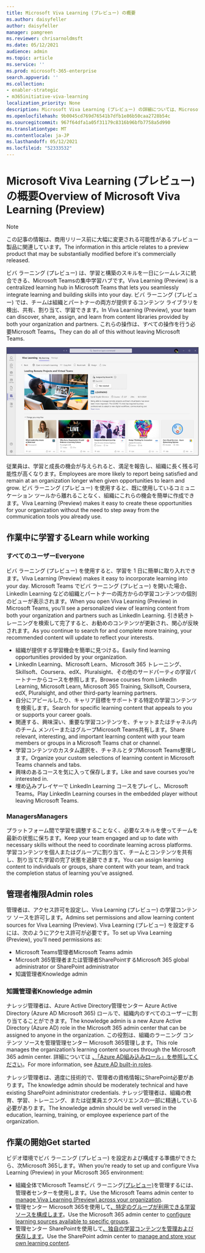```yaml
---
title: Microsoft Viva Learning (プレビュー) の概要
ms.author: daisyfeller
author: daisyfeller
manager: pamgreen
ms.reviewer: chrisarnoldmsft
ms.date: 05/12/2021
audience: admin
ms.topic: article
ms.service: ''
ms.prod: microsoft-365-enterprise
search.appverid: ''
ms.collection:
- enabler-strategic
- m365initiative-viva-learning
localization_priority: None
description: Microsoft Viva Learning (プレビュー) の詳細については、Microsoft 365してください。
ms.openlocfilehash: 9b0045cd769d76541b7dfb1e86b50caa2728b54c
ms.sourcegitcommit: 967f64dfa1a05f31179c8316b96bfb7758a5d990
ms.translationtype: MT
ms.contentlocale: ja-JP
ms.lasthandoff: 05/12/2021
ms.locfileid: "52333532"
---
```

# <a name="overview-of-microsoft-viva-learning-preview"></a><span data-ttu-id="0db71-103">Microsoft Viva Learning (プレビュー) の概要</span><span class="sxs-lookup"><span data-stu-id="0db71-103">Overview of Microsoft Viva Learning (Preview)</span></span> 

> [!NOTE]
> <span data-ttu-id="0db71-104">この記事の情報は、商用リリース前に大幅に変更される可能性があるプレビュー製品に関連しています。</span><span class="sxs-lookup"><span data-stu-id="0db71-104">The information in this article relates to a preview product that may be substantially modified before it's commercially released.</span></span> 

<span data-ttu-id="0db71-105">ビバ ラーニング (プレビュー) は、学習と構築のスキルを一日にシームレスに統合できる、Microsoft Teamsの集中学習ハブです。</span><span class="sxs-lookup"><span data-stu-id="0db71-105">Viva Learning (Preview) is a centralized learning hub in Microsoft Teams that lets you seamlessly integrate learning and building skills into your day.</span></span> <span data-ttu-id="0db71-106">ビバ ラーニング (プレビュー) では、チームは組織とパートナーの両方が提供するコンテンツ ライブラリを検出、共有、割り当て、学習できます。</span><span class="sxs-lookup"><span data-stu-id="0db71-106">In Viva Learning (Preview), your team can discover, share, assign, and learn from content libraries provided by both your organization and partners.</span></span> <span data-ttu-id="0db71-107">これらの操作は、すべての操作を行う必要Microsoft Teams。</span><span class="sxs-lookup"><span data-stu-id="0db71-107">They can do all of this without leaving Microsoft Teams.</span></span>

   ![このページのビバ ラーニング (プレビュー) のTeams。](../media/learning/learning-home-teams.png)
 
<span data-ttu-id="0db71-109">従業員は、学習と成長の機会が与えられると、満足を報告し、組織に長く残る可能性が高くなります。</span><span class="sxs-lookup"><span data-stu-id="0db71-109">Employees are more likely to report being satisfied and remain at an organization longer when given opportunities to learn and grow.</span></span> <span data-ttu-id="0db71-110">ビバ ラーニング (プレビュー) を使用すると、既に使用しているコミュニケーション ツールから離れることなく、組織にこれらの機会を簡単に作成できます。</span><span class="sxs-lookup"><span data-stu-id="0db71-110">Viva Learning (Preview) makes it easy to create these opportunities for your organization without the need to step away from the communication tools you already use.</span></span>

## <a name="learn-while-working"></a><span data-ttu-id="0db71-111">作業中に学習する</span><span class="sxs-lookup"><span data-stu-id="0db71-111">Learn while working</span></span>

### <a name="everyone"></a><span data-ttu-id="0db71-112">すべてのユーザー</span><span class="sxs-lookup"><span data-stu-id="0db71-112">Everyone</span></span>

<span data-ttu-id="0db71-113">ビバ ラーニング (プレビュー) を使用すると、学習を 1 日に簡単に取り入れできます。</span><span class="sxs-lookup"><span data-stu-id="0db71-113">Viva Learning (Preview) makes it easy to incorporate learning into your day.</span></span> <span data-ttu-id="0db71-114">Microsoft Teams でビバ ラーニング (プレビュー) を開いた場合、LinkedIn Learning などの組織とパートナーの両方からの学習コンテンツの個別のビューが表示されます。</span><span class="sxs-lookup"><span data-stu-id="0db71-114">When you open Viva Learning (Preview) in Microsoft Teams, you’ll see a personalized view of learning content from both your organization and partners such as LinkedIn Learning.</span></span> <span data-ttu-id="0db71-115">引き続きトレーニングを検索して完了すると、お勧めのコンテンツが更新され、関心が反映されます。</span><span class="sxs-lookup"><span data-stu-id="0db71-115">As you continue to search for and complete more training, your recommended content will update to reflect your interests.</span></span>

- <span data-ttu-id="0db71-116">組織が提供する学習機会を簡単に見つける。</span><span class="sxs-lookup"><span data-stu-id="0db71-116">Easily find learning opportunities provided by your organization.</span></span>
- <span data-ttu-id="0db71-117">LinkedIn Learning、Microsoft Learn、Microsoft 365 トレーニング、Skillsoft、Coursera、edX、Pluralsight、その他のサードパーティの学習パートナーからコースを参照します。</span><span class="sxs-lookup"><span data-stu-id="0db71-117">Browse courses from LinkedIn Learning, Microsoft Learn, Microsoft 365 Training, Skillsoft, Coursera, edX, Pluralsight, and other third-party learning partners.</span></span>
- <span data-ttu-id="0db71-118">自分にアピールしたり、キャリア目標をサポートする特定の学習コンテンツを検索します。</span><span class="sxs-lookup"><span data-stu-id="0db71-118">Search for specific learning content that appeals to you or supports your career goals.</span></span>
- <span data-ttu-id="0db71-119">関連する、興味深い、重要な学習コンテンツを、チャットまたはチャネル内のチーム メンバーまたはグループMicrosoft Teams共有します。</span><span class="sxs-lookup"><span data-stu-id="0db71-119">Share relevant, interesting, and important learning content with your team members or groups in a Microsoft Teams chat or channel.</span></span>
- <span data-ttu-id="0db71-120">学習コンテンツのカスタム選択を、チャネルとタブMicrosoft Teams整理します。</span><span class="sxs-lookup"><span data-stu-id="0db71-120">Organize your custom selections of learning content in Microsoft Teams channels and tabs.</span></span>
- <span data-ttu-id="0db71-121">興味のあるコースを気に入って保存します。</span><span class="sxs-lookup"><span data-stu-id="0db71-121">Like and save courses you’re interested in.</span></span>
- <span data-ttu-id="0db71-122">埋め込みプレイヤーで LinkedIn Learning コースをプレイし、Microsoft Teams。</span><span class="sxs-lookup"><span data-stu-id="0db71-122">Play LinkedIn Learning courses in the embedded player without leaving Microsoft Teams.</span></span>

### <a name="managers"></a><span data-ttu-id="0db71-123">Managers</span><span class="sxs-lookup"><span data-stu-id="0db71-123">Managers</span></span>

<span data-ttu-id="0db71-124">プラットフォーム間で学習を調整することなく、必要なスキルを使ってチームを最新の状態に保ちます。</span><span class="sxs-lookup"><span data-stu-id="0db71-124">Keep your team engaged and up to date with necessary skills without the need to coordinate learning across platforms.</span></span> <span data-ttu-id="0db71-125">学習コンテンツを個人またはグループに割り当て、チームとコンテンツを共有し、割り当てた学習の完了状態を追跡できます。</span><span class="sxs-lookup"><span data-stu-id="0db71-125">You can assign learning content to individuals or groups, share content with your team, and track the completion status of learning you’ve assigned.</span></span>

## <a name="admin-roles"></a><span data-ttu-id="0db71-126">管理者権限</span><span class="sxs-lookup"><span data-stu-id="0db71-126">Admin roles</span></span>

<span data-ttu-id="0db71-127">管理者は、アクセス許可を設定し、Viva Learning (プレビュー) の学習コンテンツ ソースを許可します。</span><span class="sxs-lookup"><span data-stu-id="0db71-127">Admins set permissions and allow learning content sources for Viva Learning (Preview).</span></span> <span data-ttu-id="0db71-128">Viva Learning (プレビュー) を設定するには、次のようにアクセス許可が必要です。</span><span class="sxs-lookup"><span data-stu-id="0db71-128">To set up Viva Learning (Preview), you'll need permissions as:</span></span>

- <span data-ttu-id="0db71-129">Microsoft Teams管理者</span><span class="sxs-lookup"><span data-stu-id="0db71-129">Microsoft Teams admin</span></span>
- <span data-ttu-id="0db71-130">Microsoft 365管理者または管理者SharePointする</span><span class="sxs-lookup"><span data-stu-id="0db71-130">Microsoft 365 global administrator or SharePoint administrator</span></span>
- <span data-ttu-id="0db71-131">知識管理者</span><span class="sxs-lookup"><span data-stu-id="0db71-131">Knowledge admin</span></span>

### <a name="knowledge-admin"></a><span data-ttu-id="0db71-132">知識管理者</span><span class="sxs-lookup"><span data-stu-id="0db71-132">Knowledge admin</span></span>

<span data-ttu-id="0db71-133">ナレッジ管理者は、Azure Active Directory管理センター Azure Active Directory (Azure AD Microsoft 365) ロールで、組織内のすべてのユーザーに割り当てることができます。</span><span class="sxs-lookup"><span data-stu-id="0db71-133">The knowledge admin is a new Azure Active Directory (Azure AD) role in the Microsoft 365 admin center that can be assigned to anyone in the organization.</span></span> <span data-ttu-id="0db71-134">この役割は、組織のラーニング コンテンツ ソースを管理管理センター Microsoft 365管理します。</span><span class="sxs-lookup"><span data-stu-id="0db71-134">This role manages the organization’s learning content sources through the Microsoft 365 admin center.</span></span> <span data-ttu-id="0db71-135">詳細については [、「Azure AD組み込みロール」を参照してください](/azure/active-directory/roles/permissions-reference#knowledge-administrator)。</span><span class="sxs-lookup"><span data-stu-id="0db71-135">For more information, see [Azure AD built-in roles](/azure/active-directory/roles/permissions-reference#knowledge-administrator).</span></span>

<span data-ttu-id="0db71-136">ナレッジ管理者は、適度に技術的で、管理者の資格情報にSharePoint必要があります。</span><span class="sxs-lookup"><span data-stu-id="0db71-136">The knowledge admin should be moderately technical and have existing SharePoint administrator credentials.</span></span> <span data-ttu-id="0db71-137">ナレッジ管理者は、組織の教育、学習、トレーニング、または従業員エクスペリエンスの一部に精通している必要があります。</span><span class="sxs-lookup"><span data-stu-id="0db71-137">The knowledge admin should be well versed in the education, learning, training, or employee experience part of the organization.</span></span>

## <a name="get-started"></a><span data-ttu-id="0db71-138">作業の開始</span><span class="sxs-lookup"><span data-stu-id="0db71-138">Get started</span></span>

<span data-ttu-id="0db71-139">ビデオ環境でビバ ラーニング (プレビュー) を設定および構成する準備ができたら、次Microsoft 365します。</span><span class="sxs-lookup"><span data-stu-id="0db71-139">When you’re ready to set up and configure Viva Learning (Preview) in your Microsoft 365 environment:</span></span>

- <span data-ttu-id="0db71-140">組織全体でMicrosoft Teamsビバ ラーニング[(プレビュー)](set-up-teams-admin-center.md)を管理するには、管理者センターを使用します。</span><span class="sxs-lookup"><span data-stu-id="0db71-140">Use the Microsoft Teams admin center to [manage Viva Learning (Preview) across your organization](set-up-teams-admin-center.md).</span></span>
- <span data-ttu-id="0db71-141">管理センター Microsoft 365を使用して[、特定のグループが利用できる学習ソースを構成します](content-sources-365-admin-center.md)。</span><span class="sxs-lookup"><span data-stu-id="0db71-141">Use the Microsoft 365 admin center to [configure learning sources available to specific groups](content-sources-365-admin-center.md).</span></span>
- <span data-ttu-id="0db71-142">管理センター SharePointを使用して[、独自の学習コンテンツを管理および保存します](configure-sharepoint-content-source.md)。</span><span class="sxs-lookup"><span data-stu-id="0db71-142">Use the SharePoint admin center to [manage and store your own learning content](configure-sharepoint-content-source.md).</span></span>




